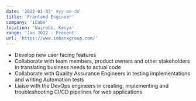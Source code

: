 ```yaml
---
date: '2022-01-03' #yy-mm-dd
title: 'Frontend Engineer'
company: 'iCube'
location: 'Nairobi, Kenya'
range: 'Jan 2022 - Present'
url: 'https://www.imbankgroup.com/'
---
```


- Develop new user facing features
- Collaborate with team members, product owners and other stakeholders in translating business needs to actual code
- Collaborate with Quality Assurance Engineers in testing implementations and writing Automation tests
- Liaise with the DevOps engineers in creating, implementing and troubleshooting CI/CD pipelines for web applications
